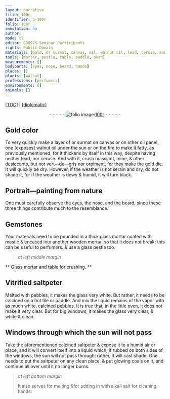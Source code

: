 ```yaml
---
layout: narrative
title: 100r
identifier: p-100r
folio: 100r
annotation: no
author:
mode: tl
editor: GR8975 Seminar Participants
rights: Public Domain
materials: [Gold, or surmat, canvas, oil, walnut oil, lead, ceruse, massicot, mine, vert-de-gris, orpiment, gold, Gemstones, glass, mastic, wooden, Glass, saltpeter, pebbles, coals, alkali salt]
tools: [mortar, pestle, table, paddle, oven]
measurements: []
bodyparts: [eyes, nose, beard, hands]
places: []
plants: [walnut]
professions: [perfumers]
environments: []
animals: []
---
```


<p><a href="{{ site.baseurl }}/translation/" target="_blank">[TOC]</a> | <a href="{{ site.baseurl }}/texts/p-100r_tc/">[diplomatic]</a></p><div class="folio" align="center">- - - - - <a href="http://gallica.bnf.fr/ark:/12148/btv1b10500001g/f205.image" target="_blank"><img src="https://cu-mkp.github.io/2017-workshop-edition/assets/photo-icon.png" alt="folio image: " style="display:inline-block; margin-bottom:-3px;"/>100r</a> - - - - - </div>  
  

## <span class="m">Gold</span> color

 
To very quickly make a layer of <span class="m">or <span class="del">sur</span>mat</span> on <span class="m">canvas</span> or on other <span class="m">oil</span> panel, one [exposes] <span class="m"><span class="pa">walnut</span> oil</span> under the sun or on the fire to make it fatty, as previously mentioned, for it thickens by itself in this way, despite having neither <span class="m">lead</span>, nor <span class="m">ceruse</span>. And with it, crush <span class="m">massicot</span>, <span class="m">mine</span>, & other desiccants, but not <span class="m">vert—de—gris</span> nor <span class="m">orpiment</span>, for they make the <span class="m">gold</span> die. It will quickly be dry. However, if the weather is not serain and dry, do not shade it, for if the weather is dewy & humid, it will turn black.
 
 
  

## Portrait—painting from nature

 
One must carefully <span class="sn">observe </span>the <span class="bp">eyes</span>, the <span class="bp">nose</span>, and the <span class="bp">beard</span>, since these three things contribute much to the resemblance.
 
 
  

## <span class="m">Gemstones</span>

 
Your materials need to be pounded in a thick <span class="m">glass</span> <span class="tl">mortar</span> coated with <span class="m">mastic</span> & encased into another <span class="m">wooden</span> <span class="tl">mortar</span>, so that it does not break; this can be useful to <span class="pro">perfumers</span>. & use a <span class="m">glass</span> <span class="tl">pestle</span> too.
 
 
> *at left middle margin*
> 
> 
>    

** <span class="m">Glass</span> <span class="tl">mortar</span> and <span class="tl">table</span> for crushing. **

 
 
  

## Vitrified <span class="m">saltpeter</span>

 
 Melted with <span class="m">pebbles</span>, it makes the <span class="m">glass</span> very white. But rather, it needs to be calcined on a hot tile or <span class="tl">paddle</span>. And mix the liquid remains of the vapor with as much white, calcined <span class="m">pebbles</span>. It is true that, in the little <span class="tl">oven</span>, it does not make it very clear. But for big windows, it makes the <span class="m">glass</span> very clear, & white & clean.
 
 
  

## Windows through which the sun will not pass

 
Take the aforementioned calcined <span class="m">saltpeter</span> & expose it to a humid air or place, and it will convert itself into a liquid which, if rubbed on both sides of the windows, the sun will not pass through; rather, it will cast shade. One needs to put the <span class="m">saltpeter</span> on any clean place, & put glowing <span class="m">coals</span> on it, and continue all over until it no longer burns.
 
> *at left bottom margin*
> 
> 
>   It also serves for melting &for adding in with <span class="m">alkali salt</span> for cleaning <span class="bp">hands</span>.
 

